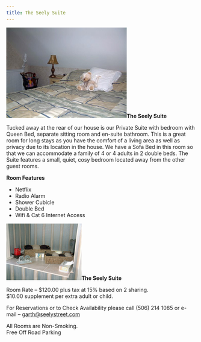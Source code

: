```yaml
---
title: The Seely Suite
---
```


![The Seely Suite](/img/seely.jpg)**The Seely Suite**

Tucked away at the rear of our house is our Private Suite with bedroom with Queen Bed, separate sitting room and en-suite bathroom. This is a great room for long stays as you have the comfort of a living area as well as privacy due to its location in the house. We have a Sofa Bed in this room so that we can accommodate a family of 4 or 4 adults in 2 double beds. The Suite features a small, quiet, cosy bedroom located away from the other guest rooms.

**Room Features**

* Netflix
* Radio Alarm
* Shower Cubicle
* Double Bed
* Wifi & Cat 6 Internet Access

![The Seely Suite](/img/seely1.jpg)**The Seely Suite**

Room Rate – $120.00 plus tax at 15% based on 2 sharing.  
$10.00 supplement per extra adult or child.

For Reservations or to Check Availability please call (506) 214 1085 or e-mail – garth@seelystreet.com  

All Rooms are Non-Smoking.  
Free Off Road Parking
